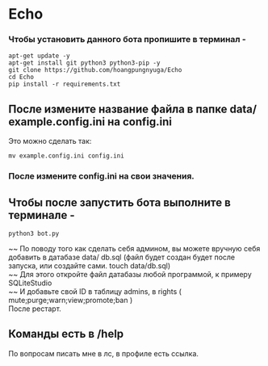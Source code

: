 # Echo
 
### Чтобы установить данного бота пропишите в терминал -
```shell
apt-get update -y
apt-get install git python3 python3-pip -y
git clone https://github.com/hoangpungnyuga/Echo
cd Echo
pip install -r requirements.txt
```
## После измените название файла в папке **data/** example.config.ini на **config.ini**
Это можно сделать так:
```shell
mv example.config.ini config.ini
```

### После измените **config.ini** на свои значения.

## Чтобы после запустить бота выполните в терминале -
```shell
python3 bot.py
```

~~ По поводу того как сделать себя админом, вы можете вручную себя добавить в датабазе data/ db.sql (файл будет создан будет после запуска, или создайте сами. touch data/db.sql)<br>
~~ Для этого откройте файл датабазы любой программой, к примеру SQLiteStudio<br>
~~ И добавьте свой ID в таблицу admins, в rights ( mute\;purge\;warn\;view\;promote\;ban )<br>
После рестарт.

## Команды есть в /help

По вопросам писать мне в лс, в профиле есть ссылка.
